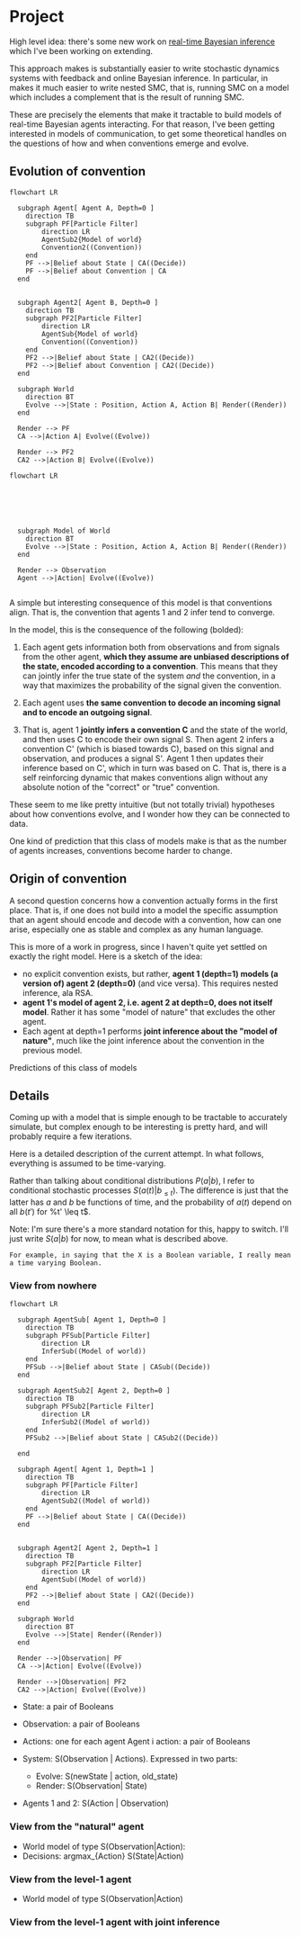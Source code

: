 # Project

High level idea: there's some new work on [real-time Bayesian inference](todo) which I've been working on extending.

This approach makes is substantially easier to write stochastic dynamics systems with feedback and online Bayesian inference. In particular, in makes it much easier to write nested SMC, that is, running SMC on a model which includes a complement that is the result of running SMC.

These are precisely the elements that make it tractable to build models of real-time Bayesian agents interacting. For that reason, I've been getting interested in models of communication, to get some theoretical handles on the questions of how and when conventions emerge and evolve.

## Evolution of convention



```mermaid
flowchart LR

  subgraph Agent[ Agent A, Depth=0 ]
    direction TB
    subgraph PF[Particle Filter]
        direction LR
        AgentSub2{Model of world}
        Convention2((Convention))
    end
    PF -->|Belief about State | CA((Decide))
    PF -->|Belief about Convention | CA
  end
  
  
  subgraph Agent2[ Agent B, Depth=0 ]
    direction TB
    subgraph PF2[Particle Filter]
        direction LR
        AgentSub{Model of world}
        Convention((Convention))
    end
    PF2 -->|Belief about State | CA2((Decide))
    PF2 -->|Belief about Convention | CA2((Decide))
  end

  subgraph World
    direction BT
    Evolve -->|State : Position, Action A, Action B| Render((Render))
  end 

  Render --> PF
  CA -->|Action A| Evolve((Evolve))
  
  Render --> PF2
  CA2 -->|Action B| Evolve((Evolve))
```


```mermaid
flowchart LR

  
  
  
  

  subgraph Model of World
    direction BT
    Evolve -->|State : Position, Action A, Action B| Render((Render))
  end 

  Render --> Observation
  Agent -->|Action| Evolve((Evolve))
  
```



A simple but interesting consequence of this model is that conventions align. That is, the convention that agents 1 and 2 infer tend to converge.

In the model, this is the consequence of the following (bolded): 

1. Each agent gets information both from observations and from signals from the other agent, **which they assume are unbiased descriptions of the state, encoded according to a convention**. This means that they can jointly infer the true state of the system *and* the convention, in a way that maximizes the probability of the signal given the convention.

2. Each agent uses **the same convention to decode an incoming signal and to encode an outgoing signal**.  

3. That is, agent 1 **jointly infers a convention C** and the state of the world, and then uses C to encode their own signal S. Then agent 2 infers a convention C' (which is biased towards C), based on this signal and observation, and produces a signal S'. Agent 1 then updates their inference based on C', which in turn was based on C. That is, there is a self reinforcing dynamic that makes conventions align without any absolute notion of the "correct" or "true" convention.

These seem to me like pretty intuitive (but not totally trivial) hypotheses about how conventions evolve, and I wonder how they can be connected to data.

One kind of prediction that this class of models make is that as the number of agents increases, conventions become harder to change.


## Origin of convention

A second question concerns how a convention actually forms in the first place. That is, if one does not build into a model the specific assumption that an agent should encode and decode with a convention, how can one arise, especially one as stable and complex as any human language.

This is more of a work in progress, since I haven't quite yet settled on exactly the right model. Here is a sketch of the idea:

- no explicit convention exists, but rather, **agent 1 (depth=1) models (a version of) agent 2 (depth=0)** (and vice versa). This requires nested inference, ala RSA.
- **agent 1's model of agent 2, i.e. agent 2 at depth=0, does not itself model**. Rather it has some "model of nature" that excludes the other agent.
- Each agent at depth=1 performs **joint inference about the "model of nature"**, much like the joint inference about the convention in the previous model.



Predictions of this class of models

## Details

Coming up with a model that is simple enough to be tractable to accurately simulate, but complex enough to be interesting is pretty hard, and will probably require a few iterations.

Here is a detailed description of the current attempt. In what follows, everything is assumed to be time-varying. 

Rather than talking about conditional distributions $P(a|b)$, I refer to conditional stochastic processes $S(a(t)|b_{\leq t})$. The difference is just that the latter has $a$ and $b$ be functions of time, and the probability of $a(t)$ depend on all $b(t')$ for %t' \leq t$.

Note: I'm sure there's a more standard notation for this, happy to switch. I'll just write $S(a|b)$ for now, to mean what is described above.

    For example, in saying that the X is a Boolean variable, I really mean a time varying Boolean.

### View from nowhere

```mermaid
flowchart LR
  
  subgraph AgentSub[ Agent 1, Depth=0 ]
    direction TB
    subgraph PFSub[Particle Filter]
        direction LR
        InferSub((Model of world))
    end
    PFSub -->|Belief about State | CASub((Decide))
  end
  
  subgraph AgentSub2[ Agent 2, Depth=0 ]
    direction TB
    subgraph PFSub2[Particle Filter]
        direction LR
        InferSub2((Model of world))
    end
    PFSub2 -->|Belief about State | CASub2((Decide)) 

  end
  
  subgraph Agent[ Agent 1, Depth=1 ]
    direction TB
    subgraph PF[Particle Filter]
        direction LR
        AgentSub2((Model of world))
    end
    PF -->|Belief about State | CA((Decide))
  end
  
  
  subgraph Agent2[ Agent 2, Depth=1 ]
    direction TB
    subgraph PF2[Particle Filter]
        direction LR
        AgentSub((Model of world))
    end
    PF2 -->|Belief about State | CA2((Decide))
  end

  subgraph World
    direction BT
    Evolve -->|State| Render((Render))
  end 

  Render -->|Observation| PF
  CA -->|Action| Evolve((Evolve))
  
  Render -->|Observation| PF2
  CA2 -->|Action| Evolve((Evolve))
```

- State: a pair of Booleans
- Observation: a pair of Booleans
- Actions: one for each agent Agent i action: a pair of Booleans

- System: S(Observation | Actions). Expressed in two parts:
    - Evolve: S(newState | action, old_state)
    - Render: S(Observation| State)
- Agents 1 and 2: S(Action | Observation)




### View from the "natural" agent

- World model of type S(Observation|Action):
- Decisions: argmax_{Action} S(State|Action)

### View from the level-1 agent

- World model of type S(Observation|Action)

### View from the level-1 agent with joint inference

